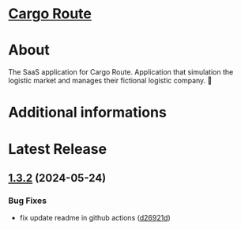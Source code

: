 # [Cargo Route](https://github.com/maroon-studio/cargo-route)

# About

The SaaS application for Cargo Route. Application that simulation the logistic market and manages their fictional logistic company. 🚛

# Additional informations

<!-- Keep clean everything below -->

# Latest Release

## [1.3.2](https://github.com/maroon-studio/cargo-route/compare/v1.3.1...v1.3.2) (2024-05-24)


### Bug Fixes

* fix update readme in github actions ([d26921d](https://github.com/maroon-studio/cargo-route/commit/d26921da977968f560c62eb9d98e6d9efd935980))

